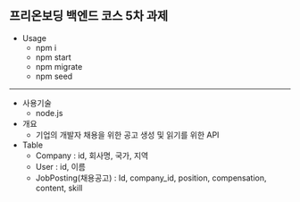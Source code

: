 ## 프리온보딩 백엔드 코스 5차 과제

- Usage
  - npm i
  - npm start
  - npm migrate
  - npm seed


---

- 사용기술
  - node.js
- 개요
  - 기업의 개발자 채용을 위한 공고 생성 및 읽기를 위한 API
- Table
  - Company : id, 회사명, 국가, 지역
  - User : id, 이름
  - JobPosting(채용공고) : Id, company_id, position, compensation, content, skill
